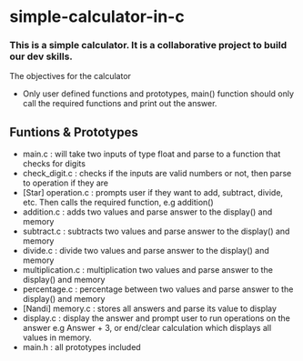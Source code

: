 # simple-calculator-in-c
### This is a simple calculator. It is a collaborative project to build our dev skills. 

The objectives for the calculator

* Only user defined functions and prototypes, main() function should only call the required functions and print out the answer. 

## Funtions & Prototypes
- main.c : will take two inputs of type float and parse to a function that checks for digits
- check_digit.c : checks if the inputs are valid numbers or not, then parse to operation if they are
- [Star] operation.c : prompts user if they want to add, subtract, divide, etc. Then calls the required function, e.g addition()
- addition.c : adds two values and parse answer to the display() and memory
- subtract.c : subtracts two values and parse answer to the display() and memory 
- divide.c : divide two values and parse answer to the display() and memory
- multiplication.c : multiplication two values and parse answer to the display() and memory
- percentage.c : percentage between two values and parse answer to the display() and memory
- [Nandi] memory.c : stores all answers and parse its value to display 
- display.c : display the answer and prompt user to run operations on the answer e.g Answer + 3, or end/clear calculation which displays all values in memory.
- main.h : all prototypes included






